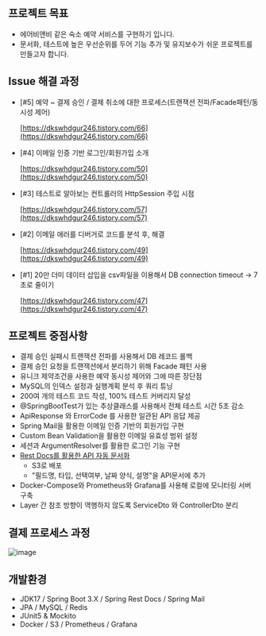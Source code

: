 ## 프로젝트 목표
- 에어비앤비 같은 숙소 예약 서비스를 구현하기 입니다.
- 문서화, 테스트에 높은 우선순위를 두어 기능 추가 및 유지보수가 쉬운 프로젝트를 만들고자 합니다.

## Issue 해결 과정
- [#5] 예약 ~ 결제 승인 / 결제 취소에 대한 프로세스(트랜잭션 전파/Facade패턴/동시성 제어)
  
  [https://dkswhdgur246.tistory.com/66](https://dkswhdgur246.tistory.com/66)
- [#4] 이메일 인증 기반 로그인/회원가입 소개

  [https://dkswhdgur246.tistory.com/50](https://dkswhdgur246.tistory.com/50)
- [#3] 테스트로 알아보는 컨트롤러의 HttpSession 주입 시점
  
  [https://dkswhdgur246.tistory.com/57](https://dkswhdgur246.tistory.com/57)
- [#2] 이메일 에러를 디버거로 코드를 분석 후, 해결

  [https://dkswhdgur246.tistory.com/49](https://dkswhdgur246.tistory.com/49)
- [#1] 20만 더미 데이터 삽입을 csv파일을 이용해서 DB connection timeout → 7초로 줄이기

  [https://dkswhdgur246.tistory.com/47](https://dkswhdgur246.tistory.com/47)

## 프로젝트 중점사항
- 결제 승인 실패시 트랜잭션 전파를 사용해서 DB 레코드 롤백
- 결제 승인 요청을 트랜잭션에서 분리하기 위해 Facade 패턴 사용
- 유니크 제약조건을 사용한 예약 동시성 제어와 그에 따른 장단점
- MySQL의 인덱스 설정과 실행계획 분석 후 쿼리 튜닝
- 200여 개의 테스트 코드 작성, 100% 테스트 커버리지 달성
- @SpringBootTest가 있는 추상클래스를 사용해서 전체 테스트 시간 5초 감소 
- ApiResponse<T> 와 ErrorCode 를 사용한 일관된 API 응답 제공
- Spring Mail을 활용한 이메일 인증 기반의 회원가입 구현
- Custom Bean Validation을 활용한 이메일 유효성 범위 설정
- 세션과 ArgumentResolver를 활용한 로그인 기능 구현
- [Rest Docs를 활용한 API 자동 문서화](http://restdocs.s3-website.ap-northeast-2.amazonaws.com/)
  - S3로 배포
  - "필드명, 타입, 선택여부, 날짜 양식, 설명"을 API문서에 추가
- Docker-Compose와 Prometheus와 Grafana를 사용해 로컬에 모니터링 서버 구축
- Layer 간 참조 방향이 역행하지 않도록 ServiceDto 와 ControllerDto 분리

## 결제 프로세스 과정
![image](https://github.com/user-attachments/assets/41871857-d94a-4175-9ce5-4c09f405ba53)


## 개발환경
* JDK17 / Spring Boot 3.X / Spring Rest Docs / Spring Mail
* JPA / MySQL / Redis
* JUnit5 & Mockito
* Docker / S3 / Prometheus / Grafana






